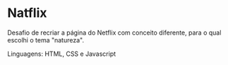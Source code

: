 # Natflix

Desafio de recriar a página do Netflix com conceito diferente, para o qual escolhi o tema "natureza".

Linguagens: HTML, CSS e Javascript
